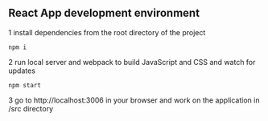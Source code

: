 ## React App development environment

1 install dependencies from the root directory of the project

`npm i`

2 run local server and webpack to build JavaScript and CSS and watch for updates

`npm start`

3 go to http://localhost:3006 in your browser and work on the application in /src directory

